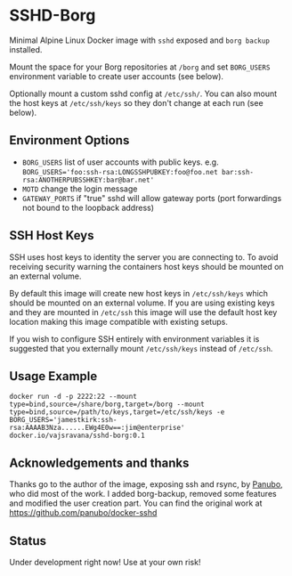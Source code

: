 # SSHD-Borg

Minimal Alpine Linux Docker image with `sshd` exposed and `borg backup` installed.

Mount the space for your Borg repositories at `/borg` and set `BORG_USERS` environment variable to create user accounts (see below).

Optionally mount a custom sshd config at `/etc/ssh/`. You can also mount the host keys at `/etc/ssh/keys` so they don't change at each run (see below).

## Environment Options

- `BORG_USERS` list of user accounts with public keys. e.g. `BORG_USERS='foo:ssh-rsa:LONGSSHPUBKEY:foo@foo.net bar:ssh-rsa:ANOTHERPUBSSHKEY:bar@bar.net'`
- `MOTD` change the login message
- `GATEWAY_PORTS` if "true" sshd will allow gateway ports (port forwardings not bound to the loopback address)

## SSH Host Keys

SSH uses host keys to identity the server you are connecting to. To avoid receiving security warning the containers host keys should be mounted on an external volume.

By default this image will create new host keys in `/etc/ssh/keys` which should be mounted on an external volume. If you are using existing keys and they are mounted in `/etc/ssh` this image will use the default host key location making this image compatible with existing setups.

If you wish to configure SSH entirely with environment variables it is suggested that you externally mount `/etc/ssh/keys` instead of `/etc/ssh`.

## Usage Example

```
docker run -d -p 2222:22 --mount type=bind,source=/share/borg,target=/borg --mount type=bind,source=/path/to/keys,target=/etc/ssh/keys -e BORG_USERS='jamestkirk:ssh-rsa:AAAAB3Nza......EWg4E0w==:jim@enterprise' docker.io/vajsravana/sshd-borg:0.1
```

## Acknowledgements and thanks

Thanks go to the author of the image, exposing ssh and rsync, by [Panubo](https://github.com/panubo), who did most of the work. I added borg-backup, removed some features and modified the user creation part. You can find the original work at https://github.com/panubo/docker-sshd

## Status

Under development right now! Use at your own risk!

